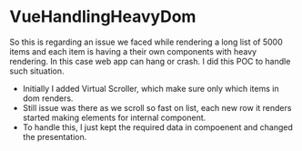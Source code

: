 # VueHandlingHeavyDom

So this is regarding an issue we faced while rendering a long list of 5000 items and each item is having a their own components with heavy rendering. 
In this case web app can hang or crash. I did this POC to handle such situation.

- Initially I added Virtual Scroller, which make sure only which items in dom renders. 
- Still issue was there as we scroll so fast on list, each new row it renders started making elements for internal component.
- To handle this, I just kept the required data in compoenent and changed the presentation.
